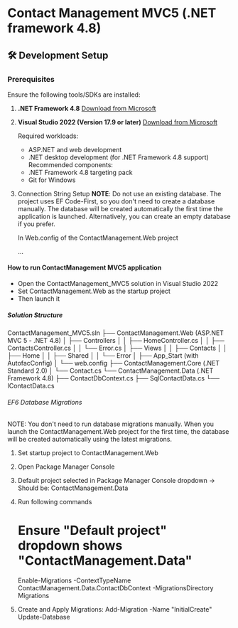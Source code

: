 ﻿# Contact Management MVC5 (.NET framework 4.8)

## 🛠 Development Setup

### Prerequisites
Ensure the following tools/SDKs are installed:

1. **.NET Framework 4.8**
   [Download from Microsoft](https://dotnet.microsoft.com/download/dotnet-framework/net48)

2. **Visual Studio 2022 (Version 17.9 or later)**
   [Download from Microsoft](https://visualstudio.microsoft.com/downloads/)

   Required workloads:
	- ASP.NET and web development
	- .NET desktop development (for .NET Framework 4.8 support)
   Recommended components:
	- .NET Framework 4.8 targeting pack
	- Git for Windows

3. Connection String Setup
   **NOTE**: Do not use an existing database. The project uses EF Code-First, so you don't need to create a database manually. The database will be created automatically the first time the application is launched. Alternatively, you can create an empty database if you prefer.
 
   In Web.config of the ContactManagement.Web project

    <configuration>
      <configSections>
        <!-- For more information on Entity Framework configuration, visit http://go.microsoft.com/fwlink/?LinkID=237468 -->
        <section name="entityFramework" type="System.Data.Entity.Internal.ConfigFile.EntityFrameworkSection, EntityFramework, Version=6.0.0.0, Culture=neutral, PublicKeyToken=b77a5c561934e089" requirePermission="false" />
      </configSections>
      <connectionStrings>
        <add name="ContactManagementDb" connectionString="Server=localhost;Database=ContactManagement_MVC5;User Id=sa;Password=P@ssw0rd;TrustServerCertificate=True;" providerName="System.Data.SqlClient" />
      </connectionStrings>
      ...
    </configuration>

#### How to run ContactManagement MVC5 application
- Open the ContactManagement_MVC5 solution in Visual Studio 2022
- Set ContactManagement.Web as the startup project
- Then launch it

##### Solution Structure

ContactManagement_MVC5.sln
├── ContactManagement.Web (ASP.NET MVC 5 - .NET 4.8)
│   ├── Controllers
│   │   ├── HomeController.cs
│   │   ├── ContactsController.cs
│   │   └── Error.cs
│   ├── Views
│   │   ├── Contacts
│   │   ├── Home
│   │   ├── Shared
│   │   └── Error
│   ├── App_Start (with AutofacConfig)
│   └── web.config
├── ContactManagement.Core (.NET Standard 2.0)
│   └── Contact.cs
└── ContactManagement.Data (.NET Framework 4.8)
    ├── ContactDbContext.cs
    ├── SqlContactData.cs
    └── IContactData.cs

###### EF6 Database Migrations
NOTE: You don't need to run database migrations manually.
      When you launch the ContactManagement.Web project for the first time,
	  the database will be created automatically using the latest migrations.

1. Set startup project to ContactManagement.Web
2. Open Package Manager Console
3. Default project selected in Package Manager Console dropdown
   → Should be: ContactManagement.Data

4. Run following commands
   # Ensure "Default project" dropdown shows "ContactManagement.Data"
   Enable-Migrations -ContextTypeName ContactManagement.Data.ContactDbContext -MigrationsDirectory Migrations

5. Create and Apply Migrations:
   Add-Migration -Name "InitialCreate"
   Update-Database
